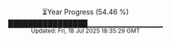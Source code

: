 <p align="center">
⏳Year Progress (54.46 %) <br>
████████████████▁▁▁▁▁▁▁▁▁▁▁▁▁▁ <br>
<sub>Updated: Fri, 18 Jul 2025 18:35:29 GMT</sub>
</p>

